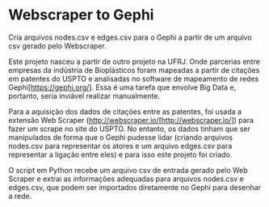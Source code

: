 # Webscraper to Gephi
Cria arquivos nodes.csv e edges.csv para o Gephi a partir de um arquivo csv gerado pelo Webscraper.

Este projeto nasceu a partir de outro projeto na UFRJ. Onde parcerias entre empresas da indústria de Bioplásticos foram mapeadas a partir de citações em patentes do USPTO e analisadas no software de mapeamento de redes Gephi[https://gephi.org/]. Essa é uma tarefa que envolve Big Data e, portanto, seria inviável realizar manualmente. 

Para a aquisição dos dados de citações entre as patentes, foi usada a extensão Web Scraper (http://webscraper.io/[http://webscraper.io/]) para fazer um scrape no site do USPTO. No entanto, os dados tinham que ser manipulados de forma que o Gephi pudesse lidar (criando arquivos nodes.csv para representar os atores e um arquivo edges.csv para representar a ligação entre eles) e para isso este projeto foi criado.

O script em Python recebe um arquivo csv de entrada gerado pelo Web Scraper e extrai as informações adequadas para arquivos nodes.csv e edges.csv, que podem ser importados diretamente no Gephi para desenhar a rede.


